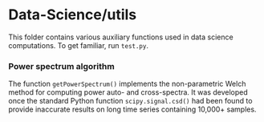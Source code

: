# Data-Science/utils
This folder contains various auxiliary functions used in data science computations. To get familiar, run `test.py`.

### Power spectrum algorithm
The function `getPowerSpectrum()` implements the non-parametric Welch method for computing power auto- and cross-spectra. It was developed once the standard Python function `scipy.signal.csd()` had been found to provide inaccurate results on long time series containing 10,000+ samples.